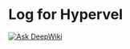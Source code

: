 Log for Hypervel
===

[![Ask DeepWiki](https://deepwiki.com/badge.svg)](https://deepwiki.com/hypervel/log)